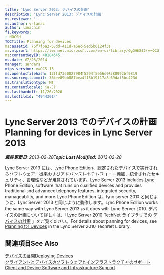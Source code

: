 ```yaml
---
title: 'Lync Server 2013: デバイスの計画'
description: 'Lync Server 2013: デバイスの計画'
ms.reviewer: ''
ms.author: v-lanac
author: lanachin
f1.keywords:
- NOCSH
TOCTitle: Planning for devices
ms:assetid: 76f7f6a2-52dd-411d-a6ec-5ed5b6124f3e
ms:mtpsurl: https://technet.microsoft.com/en-us/library/Gg398583(v=OCS.15)
ms:contentKeyID: 48184545
ms.date: 07/23/2014
manager: serdars
mtps_version: v=OCS.15
ms.openlocfilehash: 120fd7360027984f5294f5e56d07580992bf9819
ms.sourcegitcommit: 36fee89bb887bea4f18b19f17a8c69daf5bc423d
ms.translationtype: MT
ms.contentlocale: ja-JP
ms.lasthandoff: 11/26/2020
ms.locfileid: "49443014"
---
```

# <a name="planning-for-devices-in-lync-server-2013"></a><span data-ttu-id="bc20d-103">Lync Server 2013 でのデバイスの計画</span><span class="sxs-lookup"><span data-stu-id="bc20d-103">Planning for devices in Lync Server 2013</span></span>

<div data-xmlns="http://www.w3.org/1999/xhtml">

<div class="topic" data-xmlns="http://www.w3.org/1999/xhtml" data-msxsl="urn:schemas-microsoft-com:xslt" data-cs="https://msdn.microsoft.com/">

<div data-asp="https://msdn2.microsoft.com/asp">



</div>

<div id="mainSection">

<div id="mainBody"><span data-ttu-id="bc20d-104">

<span> </span></span><span class="sxs-lookup"><span data-stu-id="bc20d-104">

<span> </span></span></span>

<span data-ttu-id="bc20d-105">_**最終更新日:** 2013-02-28_</span><span class="sxs-lookup"><span data-stu-id="bc20d-105">_**Topic Last Modified:** 2013-02-28_</span></span>

<span data-ttu-id="bc20d-106">Lync Server 2013 には、Lync Phone Edition、認定されたデバイスで実行されるソフトウェア、従来およびアドバンストのテレフォニー機能、統合されたセキュリティ、管理性などが用意されています。</span><span class="sxs-lookup"><span data-stu-id="bc20d-106">Lync Server 2013 includes Lync Phone Edition, software that runs on qualified devices and provides traditional and advanced telephony features, integrated security, manageability, and more.</span></span> <span data-ttu-id="bc20d-107">Lync Phone Edition は、lync server 2010 と同じように、Lync Server 2013 と同じように動作します。</span><span class="sxs-lookup"><span data-stu-id="bc20d-107">Lync Phone Edition works the same way with Lync Server 2013 as it does with Lync Server 2010.</span></span> <span data-ttu-id="bc20d-108">デバイスの計画について詳しくは、「Lync Server 2010 TechNet ライブラリでの [デバイスの計画](https://go.microsoft.com/fwlink/p/?linkid=285880) 」をご覧ください。</span><span class="sxs-lookup"><span data-stu-id="bc20d-108">For details about planning for devices, see [Planning for Devices](https://go.microsoft.com/fwlink/p/?linkid=285880) in the Lync Server 2010 TechNet Library.</span></span>

<div>

## <a name="see-also"></a><span data-ttu-id="bc20d-109">関連項目</span><span class="sxs-lookup"><span data-stu-id="bc20d-109">See Also</span></span>


[<span data-ttu-id="bc20d-110">デバイスの展開</span><span class="sxs-lookup"><span data-stu-id="bc20d-110">Deploying Devices</span></span>](https://go.microsoft.com/fwlink/p/?linkid=285881)  
[<span data-ttu-id="bc20d-111">クライアントとデバイスのソフトウェアとインフラストラクチャのサポート</span><span class="sxs-lookup"><span data-stu-id="bc20d-111">Client and Device Software and Infrastructure Support</span></span>](https://go.microsoft.com/fwlink/p/?linkid=285882)  
  

<span data-ttu-id="bc20d-112"></div>

</div>

<span> </span>

</div>

</div>

</span><span class="sxs-lookup"><span data-stu-id="bc20d-112"></div>

</div>

<span> </span>

</div>

</div>

</span></span></div>

